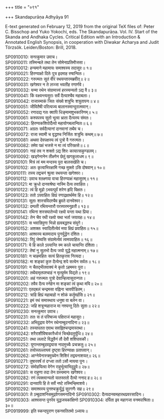 +++
title = "०९१"

+++
Skandapurāṇa Adhyāya 91

E-text generated on February 12, 2019 from the original TeX files of: Peter C. Bisschop and Yuko Yokochi, eds. The Skandapurāṇa. Vol. IV. Start of the Skanda and Andhaka Cycles. Critical Edition with an Introduction & Annotated English Synopsis, in cooperation with Diwakar Acharya and Judit Törzsök. Leiden/Boston: Brill, 2018.

SP0910010: सनत्कुमार उवाच।  
SP0910011: तस्मिन्बले तथा तेन सोमेनाप्रतिमौजसा।  
SP0910012: हन्यमाने महामायः समाश्वस्य तदासुरः॥ १॥  
SP0910021: हिरण्याक्षो दितेः पुत्र इदमाह रुषान्वितः।  
SP0910022: गरुत्मतः सुतं वीरं रथयन्तारमब्रवीत्॥ २॥  
SP0910031: खगेश्वर न ते लज्जा भवतीह रणार्णवे।  
SP0910032: यन्मा रथेन संग्रामात्त्वं हरस्यन्यतो ऽद्य वै॥ ३॥  
SP0910041: किं वक्ष्यन्त्यसुराः सर्वे दैत्याश्चैव महाबलाः।  
SP0910042: राजास्माकं जितः संख्ये शत्रुभिः शत्रुतापनः॥ ४॥  
SP0910051: जीवितैषी परित्यज्य बालानस्मान्दुरात्मवान्।  
SP0910052: रणादद्य गतः क्वापि धिङ्मामशुभकारिणम्॥ ५॥  
SP0910061: कश्यपस्य सुतो भूत्वा भ्राता दैत्यस्य संमतः।  
SP0910062: हिरण्यकशिपोर्दैत्यो महायोगबलान्वितः॥ ६॥  
SP0910071: अग्रतः सर्वदैत्यानां दानवानां तथैव च।  
SP0910072: राजा स्वामी च वृद्धश्च निर्जितः शत्रुभिः कथम्॥ ७॥  
SP0910081: अथवा देवपक्षस्य त्वं पुत्रो वै गरुत्मतः।  
SP0910082: तमेव पक्षं भजसे न मा त्वं परिरक्षसे॥ ८॥  
SP0910091: नाहं तव न शक्तो ऽद्य शिरः कायात्सकुण्डलम्।  
SP0910092: खड्गेनानेन तीक्ष्णेन छेतुं खगकुलाधम॥ ९॥  
SP0910101: मित्रं त्वं मम मन्दस्य पुरा बालसखेति च।  
SP0910102: अतः कृत्वाभिरक्षामि गच्छ मुक्तो ऽसि दोषवान्॥ १०॥  
SP0910111: तस्य तद्वचनं श्रुत्वा रथयन्ता खगेश्वरः।  
SP0910112: उवाच श्लक्ष्णया वाचा हिरण्याक्षं महासुरम्॥ ११॥  
SP0910121: मा क्रुधो दानवश्रेष्ठ नास्मि दैत्य तवाहितः।  
SP0910122: त्वं हि मूढो ऽभवत्पूर्वं शरेण हृदि विक्षतः।  
SP0910123: ततो ऽपवाहितः क्षिप्रं रणाद्रक्षार्थमेव हि॥ १२॥  
SP0910131: सूताः शास्त्रविदश्चैव ब्रुवते दानवेश्वर।  
SP0910132: दम्पती रथियन्तारौ परस्परमनुव्रतौ॥ १३॥  
SP0910141: रथिना शस्त्रघातेभ्यो रक्ष्यो यन्ता यथा प्रिया।  
SP0910142: तेन चैव रथी रक्ष्यो यथा भर्ता जयावहः॥ १४॥  
SP0910151: स भवान्रिपुणा भिन्नो ह्यवबद्धश्च संयुगे।  
SP0910152: अशक्तः स्यादितीत्येवं मया क्षिप्रं प्रवाहितः॥ १५॥  
SP0910161: आश्वस्य बलमादाय पुनर्युद्धेन दंशितः।  
SP0910162: रिपुं जेष्यसि संग्रामेत्येवं त्वमपवाहितः॥ १६॥  
SP0910171: ये हि काले ऽपयान्ति स्म काले चायान्ति दंशिताः।  
SP0910172: तेषां नु सुलभो दैत्य जयो युद्धे महात्मनाम्॥ १७॥  
SP0910181: न चाहमहितः सत्यं हितकृत्तव नित्यदा।  
SP0910182: मा शङ्कां कुरु दैत्येन्द्र शपे सत्येन सर्वतः॥ १८॥  
SP0910191: न चैतद्भीतवाक्यं मे कृतो ऽहममरः पुरा।  
SP0910192: तथैवामृतपश्चाहं न मृत्युर्मम विद्यते॥ १९॥  
SP0910201: अहं गरुत्मतः पुत्रो देवान्हित्वासुरान्गतः।  
SP0910202: तवैव दैत्य स्नेहेन मा शङ्कां त्वं कृथा मयि॥ २०॥  
SP0910211: एतद्बलं चन्द्रमसा वह्निना चावपीडितम्।  
SP0910212: त्राहि क्षिप्रं महाबाहो न शोकं कर्तुमर्हसि॥ २१॥  
SP0910221: इमं रथं समास्थाय धनुषा वा बलेन वा।  
SP0910222: जहि शत्रून्महाराज मा नश्यन्तु दितेः सुताः॥ २२॥  
SP0910230: सनत्कुमार उवाच।  
SP0910231: ततः स तं परिष्वज्य पक्षिराजं महासुरः।  
SP0910232: अभिदुद्राव वेगेन रथेनाम्बुदनादिना॥ २३॥  
SP0910241: तस्यापतत एवाथ सवह्निश्चन्द्रमास्तथा।  
SP0910242: शरैराशीविषाकारैर्ध्वजं चिच्छेदतुर्युधि॥ २४॥  
SP0910251: तथा ललाटे विद्ध्वैनं तौ देवौ शशिपावकौ।  
SP0910252: युगान्ताम्बुदवद्व्यास नादमुच्चैः प्रचक्रतुः॥ २५॥  
SP0910261: तयोस्तल्लाघवं दृष्ट्वा हिरण्याक्षः प्रतापवान्।  
SP0910262: आग्नेयेनास्त्रमुख्येन शिशिरं तद्व्यनाशयत्॥ २६॥  
SP0910271: तुषारवर्षं तं दग्ध्वा ततो ऽसौ मायया पुनः।  
SP0910272: संमोहयित्वा वेगेन राहुर्भूत्वाभिदुद्रुवे॥ २७॥  
SP0910281: स राहुणा तदा तेन ग्रस्यमानः खगेश्वरः।  
SP0910282: रणं त्यक्त्वान्यतो यातस्ततो दैत्यो ननाद ह॥ २८॥  
SP0910291: दानवापि हि ते सर्वे नष्टे तस्मिन्हिमाशये।  
SP0910292: समाश्वस्य पुनश्चक्रुर्युद्धं सुरगणैः सह॥ २९॥  
SP0910301: ते ऽम्बुदाशनिसमुद्रवेगसमनादिनो
SP0910302: दैत्यदानवमहारथप्रवरसादिनः।  
SP0910303: आश्वसन्त पुनरेव युद्धजयकांक्षिणो
SP0910304: दर्पिता इव महागजा वनमपाश्रिताः॥ ३०॥  
SP0919999: इति स्कन्दपुराण एकनवतितमो ऽध्यायः॥  
